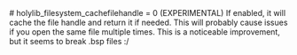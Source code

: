 <type name="holylib_filesystem_cachefilehandle" category="" is="convar">
	<summary>
		# holylib_filesystem_cachefilehandle = 0 (EXPERIMENTAL)
		If enabled, it will cache the file handle and return it if needed.  
		<note>
			This will probably cause issues if you open the same file multiple times.  
		</note>
		<warning>
			This is a noticeable improvement, but it seems to break .bsp files :/
		</warning>
	</summary>
</type>